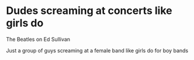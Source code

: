 # Dudes screaming at concerts like girls do 
The Beatles on Ed Sullivan

Just a group of guys screaming at a female band like girls do for boy bands
